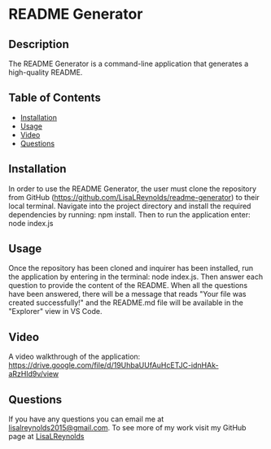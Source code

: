 # README Generator

## Description

The README Generator is a command-line application that generates a high-quality README.

## Table of Contents

- [Installation](#installation)
- [Usage](#usage)
- [Video](#video)
- [Questions](#questions)

## Installation

In order to use the README Generator, the user must clone the repository from GitHub (https://github.com/LisaLReynolds/readme-generator) to their local terminal. Navigate into the project directory and install the required dependencies by running: npm install. Then to run the application enter: node index.js

## Usage

Once the repository has been cloned and inquirer has been installed, run the application by entering in the terminal: node index.js. Then answer each question to provide the content of the README. When all the questions have been answered, there will be a message that reads "Your file was created successfully!" and the README.md file will be available in the "Explorer" view in VS Code.

## Video

A video walkthrough of the application:
https://drive.google.com/file/d/19UhbaUUfAuHcETJC-idnHAk-aRzHld9v/view

## Questions

If you have any questions you can email me at lisalreynolds2015@gmail.com.
To see more of my work visit my GitHub page at [LisaLReynolds](https://github.com/LisaLReynolds)
